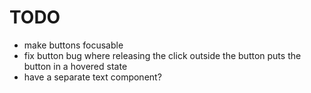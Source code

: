 # TODO

- make buttons focusable
- fix button bug where releasing the click outside the button puts the button in a hovered state
- have a separate text component?
